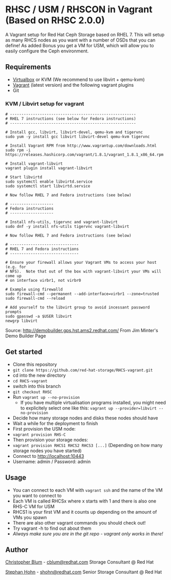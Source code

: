 # RHSC / USM / RHSCON in Vagrant (Based on RHSC 2.0.0)

A Vagrant setup for Red Hat Ceph Storage based on RHEL 7. This will setup as many RHCS nodes as you want with a number of OSDs that you can define! As added Bonus you get a VM for USM, which will allow you to easily configure the Ceph environment.


## Requirements
* [Virtualbox](https://www.virtualbox.org/wiki/Downloads) or KVM (We recommend to use libvirt + qemu-kvm)
* [Vagrant](https://www.vagrantup.com/) (latest version) and the following vagrant plugins
* Git

### KVM / Libvirt setup for vagrant


	# -------------------------------------------------------
	# RHEL 7 instructions (see below for Fedora instructions)
	# -------------------------------------------------------

	# Install gcc, libvirt, libvirt-devel, qemu-kvm and tigervnc
	sudo yum -y install gcc libvirt libvirt-devel qemu-kvm tigervnc

	# Install Vagrant RPM from http://www.vagrantup.com/downloads.html
	sudo rpm -i https://releases.hashicorp.com/vagrant/1.8.1/vagrant_1.8.1_x86_64.rpm

	# Install vagrant-libvirt
	vagrant plugin install vagrant-libvirt

	# Start libvirtd
	sudo systemctl enable libvirtd.service
	sudo systemctl start libvirtd.service

	# Now follow RHEL 7 and Fedora instructions (see below)

	# -------------------
	# Fedora instructions
	# -------------------

	# Install nfs-utils, tigervnc and vagrant-libvirt
	sudo dnf -y install nfs-utils tigervnc vagrant-libvirt

	# Now follow RHEL 7 and Fedora instructions (see below)

	# ------------------------------
	# RHEL 7 and Fedora instructions
	# ------------------------------

	# Ensure your firewall allows your Vagrant VMs to access your host (e.g. for
	# NFS).  Note that out of the box with vagrant-libvirt your VMs will come up
	# on interface virbr1, not virbr0

	# Example using firewalld
	sudo firewall-cmd --permanent --add-interface=virbr1 --zone=trusted
	sudo firewall-cmd --reload

	# Add yourself to the libvirt group to avoid incessant password prompts
	sudo gpasswd -a $USER libvirt
	newgrp libvirt
Source: <http://demobuilder.gps.hst.ams2.redhat.com/> From Jim Minter's Demo Builder Page


## Get started
* Clone this repository
 * `git clone https://github.com/red-hat-storage/RHCS-vagrant.git`
* cd into the new directory
 * `cd RHCS-vagrant`
* switch into this branch
 *  `git checkout RHSC`
* Run `vagrant up --no-provision`
	* If you have multiple virtualisation programs installed, you might need to explicitely select one like this: `vagrant up --provider=libvirt --no-provision`    
* Decide how many storage nodes and disks these nodes should have
* Wait a while for the deployment to finish
* First provision the USM node:
 * `vagrant provision RHS-C`
* Then provision your storage nodes:
 * `vagrant provision RHCS1 RHCS2 RHCS3 [...]` (Depending on how many storage nodes you have started)
* Connect to <http://localhost:10443>
 * Username: admin / Password: admin 



## Usage
* You can connect to each VM with `vagrant ssh` and the name of the VM you want to connect to
* Each VM is called RHCSx where x starts with 1 and there is also one RHS-C VM for USM
 * RHCS1 is your first VM and it counts up depending on the amount of VMs you spawn
* There are also other vagrant commands you should check out!
 * Try vagrant -h to find out about them
* *Always make sure you are in the git repo - vagrant only works in there!*

## Author
[Christopher Blum](mailto:cblum@redhat.com) - <cblum@redhat.com>
Storage Consultant @ Red Hat

[Stephan Hohn](mailto:shohn@redhat.com) - <shohn@redhat.com>
Senior Storage Consultant @ Red Hat
